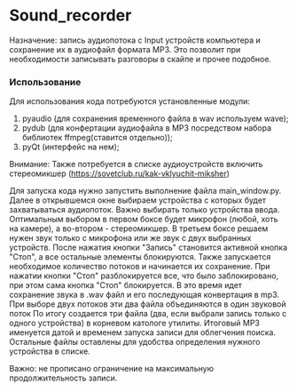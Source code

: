# Sound_recorder

Назначение: запись аудиопотока с Input устройств компьютера и сохранение их в аудиофайл формата MP3.
Это позволит при необходимости записывать разговоры в скайпе и прочее подобное.

### Использование
Для использования кода потребуются установленные модули:
1) pyaudio (для сохранения временного файла в wav используем wave);
2) pydub (для конфертации аудиофайла в MP3 посредством набора библиотек ffmpeg(ставится отдельно));
3) pyQt (интерфейс на нем);

Внимание: Также потребуется в списке аудиоустройств включить стереомикшер (https://sovetclub.ru/kak-vklyuchit-miksher)

Для запуска кода нужно запустить выполнение файла main_window.py.
Далее в открывшемся окне выбираем устройства с которых будет захватываться аудиопоток. Важно выбирать только устройства ввода.
Оптимальным выбором в первом боксе будет микрофон (любой, хоть на камере), а во-втором - стереомикшер.
В третьем боксе решаем нужен звук только с микрофона или же звук с двух выбранных устройств.
После нажатия кнопки "Запись" становится активной кнопка "Стоп", а все остальные элементы блокируются. Также запускается необходимое количество потоков и начинается их сохранение.
При нажатии кнопки "Стоп" разблокируется все, что было заблокировано, при этом сама кнопка "Стоп" блокируется. 
В это время идет сохранение звука в .wav файл и его последующая конвертация в mp3. При выборе двух потоков эти два файла объединяются в один звуковой поток
По итогу создается три файла (два, если выбрали запись только с одного устройства) в корневом катологе утилиты. 
Итоговый MP3 именуется датой и временем запуска записи для облегчения поиска. Остальные файлы оставлены для удобства определения нужного устройства в списке.

Важно: не прописано ограничение на максимальную продолжительность записи.
